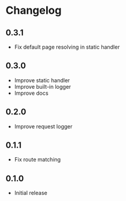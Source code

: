 # Changelog

## 0.3.1

- Fix default page resolving in static handler

## 0.3.0

- Improve static handler
- Improve built-in logger
- Improve docs

## 0.2.0

- Improve request logger

## 0.1.1

- Fix route matching

## 0.1.0

- Initial release
